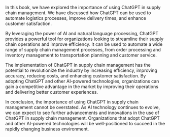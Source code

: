 
In this book, we have explored the importance of using ChatGPT in supply chain management. We have discussed how ChatGPT can be used to automate logistics processes, improve delivery times, and enhance customer satisfaction.

By leveraging the power of AI and natural language processing, ChatGPT provides a powerful tool for organizations looking to streamline their supply chain operations and improve efficiency. It can be used to automate a wide range of supply chain management processes, from order processing and inventory management to transportation planning and customer service.

The implementation of ChatGPT in supply chain management has the potential to revolutionize the industry by increasing efficiency, improving accuracy, reducing costs, and enhancing customer satisfaction. By adopting ChatGPT and other AI-powered technologies, organizations can gain a competitive advantage in the market by improving their operations and delivering better customer experiences.

In conclusion, the importance of using ChatGPT in supply chain management cannot be overstated. As AI technology continues to evolve, we can expect to see further advancements and innovations in the use of ChatGPT in supply chain management. Organizations that adopt ChatGPT and other AI-powered technologies will be well-positioned to succeed in the rapidly changing business environment.

